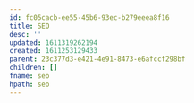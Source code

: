 ```yaml
---
id: fc05cacb-ee55-45b6-93ec-b279eeea8f16
title: SEO
desc: ''
updated: 1611319262194
created: 1611253129433
parent: 23c377d3-e421-4e91-8473-e6afccf298bf
children: []
fname: seo
hpath: seo
---
```



